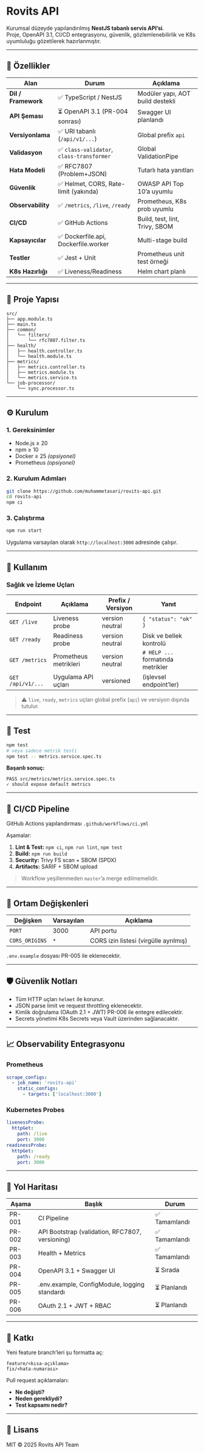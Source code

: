 # Rovits API

Kurumsal düzeyde yapılandırılmış **NestJS tabanlı servis API’si**.  
Proje, OpenAPI 3.1, CI/CD entegrasyonu, güvenlik, gözlemlenebilirlik ve K8s uyumluluğu gözetilerek hazırlanmıştır.

---

## 🚀 Özellikler

| Alan | Durum | Açıklama |
|------|--------|-----------|
| **Dil / Framework** | ✅ TypeScript / NestJS | Modüler yapı, AOT build destekli |
| **API Şeması** | ⏳ OpenAPI 3.1 (PR-004 sonrası) | Swagger UI planlandı |
| **Versiyonlama** | ✅ URI tabanlı (`/api/v1/...`) | Global prefix `api` |
| **Validasyon** | ✅ `class-validator`, `class-transformer` | Global ValidationPipe |
| **Hata Modeli** | ✅ RFC7807 (Problem+JSON) | Tutarlı hata yanıtları |
| **Güvenlik** | ✅ Helmet, CORS, Rate-limit (yakında) | OWASP API Top 10’a uyumlu |
| **Observability** | ✅ `/metrics`, `/live`, `/ready` | Prometheus, K8s prob uyumlu |
| **CI/CD** | ✅ GitHub Actions | Build, test, lint, Trivy, SBOM |
| **Kapsayıcılar** | ✅ Dockerfile.api, Dockerfile.worker | Multi-stage build |
| **Testler** | ✅ Jest + Unit | Prometheus unit test örneği |
| **K8s Hazırlığı** | ✅ Liveness/Readiness | Helm chart planlı |

---

## 🧩 Proje Yapısı

```
src/
├── app.module.ts
├── main.ts
├── common/
│   └── filters/
│       └── rfc7807.filter.ts
├── health/
│   ├── health.controller.ts
│   └── health.module.ts
├── metrics/
│   ├── metrics.controller.ts
│   ├── metrics.module.ts
│   └── metrics.service.ts
└── job-processor/
    └── sync.processor.ts
```

---

## ⚙️ Kurulum

### 1. Gereksinimler
- Node.js ≥ 20
- npm ≥ 10
- Docker ≥ 25 *(opsiyonel)*
- Prometheus *(opsiyonel)*

### 2. Kurulum Adımları
```bash
git clone https://github.com/muhammetasari/rovits-api.git
cd rovits-api
npm ci
```

### 3. Çalıştırma
```bash
npm run start
```

Uygulama varsayılan olarak `http://localhost:3000` adresinde çalışır.

---

## 🧠 Kullanım

### Sağlık ve İzleme Uçları
| Endpoint | Açıklama | Prefix / Versiyon | Yanıt |
|-----------|-----------|------------------|--------|
| `GET /live` | Liveness probe | version neutral | `{ "status": "ok" }` |
| `GET /ready` | Readiness probe | version neutral | Disk ve bellek kontrolü |
| `GET /metrics` | Prometheus metrikleri | version neutral | `# HELP ...` formatında metrikler |
| `GET /api/v1/...` | Uygulama API uçları | versioned | (işlevsel endpoint’ler) |

> ⚠️ `live`, `ready`, `metrics` uçları global prefix (`api`) ve versiyon dışında tutulur.

---

## 🧪 Test

```bash
npm test
# veya sadece metrik testi
npm test -- metrics.service.spec.ts
```

**Başarılı sonuç:**
```
PASS src/metrics/metrics.service.spec.ts
✓ should expose default metrics
```

---

## 🧱 CI/CD Pipeline

GitHub Actions yapılandırması `.github/workflows/ci.yml`

Aşamalar:
1. **Lint & Test:** `npm ci`, `npm run lint`, `npm test`
2. **Build:** `npm run build`
3. **Security:** Trivy FS scan + SBOM (SPDX)
4. **Artifacts:** SARIF + SBOM upload

> Workflow yeşillenmeden `master`’a merge edilmemelidir.

---

## 🧰 Ortam Değişkenleri

| Değişken | Varsayılan | Açıklama |
|-----------|-------------|----------|
| `PORT` | 3000 | API portu |
| `CORS_ORIGINS` | `*` | CORS izin listesi (virgülle ayrılmış) |

`.env.example` dosyası PR-005 ile eklenecektir.

---

## 🛡️ Güvenlik Notları

- Tüm HTTP uçları `helmet` ile korunur.
- JSON parse limit ve request throttling eklenecektir.
- Kimlik doğrulama (OAuth 2.1 + JWT) PR-006 ile entegre edilecektir.
- Secrets yönetimi K8s Secrets veya Vault üzerinden sağlanacaktır.

---

## 📈 Observability Entegrasyonu

### Prometheus
```yaml
scrape_configs:
  - job_name: 'rovits-api'
    static_configs:
      - targets: ['localhost:3000']
```

### Kubernetes Probes
```yaml
livenessProbe:
  httpGet:
    path: /live
    port: 3000
readinessProbe:
  httpGet:
    path: /ready
    port: 3000
```

---

## 🧩 Yol Haritası

| Aşama | Başlık | Durum |
|--------|---------|--------|
| PR-001 | CI Pipeline | ✅ Tamamlandı |
| PR-002 | API Bootstrap (validation, RFC7807, versioning) | ✅ Tamamlandı |
| PR-003 | Health + Metrics | ✅ Tamamlandı |
| PR-004 | OpenAPI 3.1 + Swagger UI | ⏳ Sırada |
| PR-005 | .env.example, ConfigModule, logging standardı | ⏳ Planlandı |
| PR-006 | OAuth 2.1 + JWT + RBAC | ⏳ Planlandı |

---

## 👥 Katkı

Yeni feature branch’leri şu formatta aç:
```
feature/<kısa-açıklama>
fix/<hata-numarası>
```

Pull request açıklamaları:
- **Ne değişti?**
- **Neden gerekliydi?**
- **Test kapsamı nedir?**

---

## 🪪 Lisans

MIT © 2025 Rovits API Team
